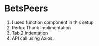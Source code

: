 # BetsPeers


1) I used function component in this setup
2) Redux Thunk Implimentation
3) Tab 2 Indentation
5) API call using Axios.





